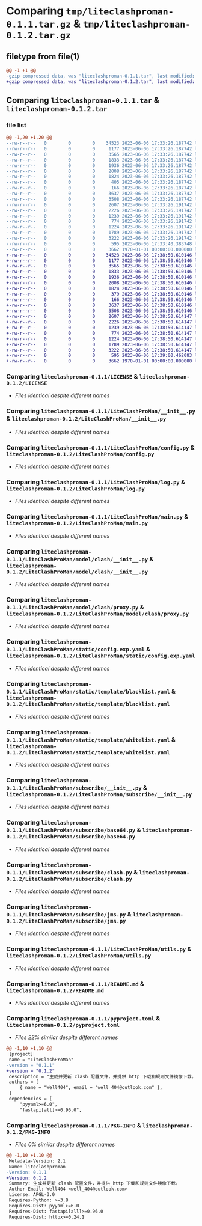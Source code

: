 # Comparing `tmp/liteclashproman-0.1.1.tar.gz` & `tmp/liteclashproman-0.1.2.tar.gz`

## filetype from file(1)

```diff
@@ -1 +1 @@
-gzip compressed data, was "liteclashproman-0.1.1.tar", last modified: Tue Jun  6 17:33:40 2023, max compression
+gzip compressed data, was "liteclashproman-0.1.2.tar", last modified: Tue Jun  6 17:39:00 2023, max compression
```

## Comparing `liteclashproman-0.1.1.tar` & `liteclashproman-0.1.2.tar`

### file list

```diff
@@ -1,20 +1,20 @@
--rw-r--r--   0        0        0    34523 2023-06-06 17:33:26.187742 liteclashproman-0.1.1/LICENSE
--rw-r--r--   0        0        0     1177 2023-06-06 17:33:26.187742 liteclashproman-0.1.1/LiteClashProMan/__init__.py
--rw-r--r--   0        0        0     3565 2023-06-06 17:33:26.187742 liteclashproman-0.1.1/LiteClashProMan/config.py
--rw-r--r--   0        0        0     1833 2023-06-06 17:33:26.187742 liteclashproman-0.1.1/LiteClashProMan/log.py
--rw-r--r--   0        0        0     1936 2023-06-06 17:33:26.187742 liteclashproman-0.1.1/LiteClashProMan/main.py
--rw-r--r--   0        0        0     2008 2023-06-06 17:33:26.187742 liteclashproman-0.1.1/LiteClashProMan/model/clash/__init__.py
--rw-r--r--   0        0        0     1824 2023-06-06 17:33:26.187742 liteclashproman-0.1.1/LiteClashProMan/model/clash/proxy.py
--rw-r--r--   0        0        0      405 2023-06-06 17:33:26.187742 liteclashproman-0.1.1/LiteClashProMan/model/clash/proxygroup.py
--rw-r--r--   0        0        0      166 2023-06-06 17:33:26.187742 liteclashproman-0.1.1/LiteClashProMan/model/clash/ruleprovider.py
--rw-r--r--   0        0        0     3637 2023-06-06 17:33:26.187742 liteclashproman-0.1.1/LiteClashProMan/static/config.exp.yaml
--rw-r--r--   0        0        0     3508 2023-06-06 17:33:26.187742 liteclashproman-0.1.1/LiteClashProMan/static/template/blacklist.yaml
--rw-r--r--   0        0        0     2607 2023-06-06 17:33:26.191742 liteclashproman-0.1.1/LiteClashProMan/static/template/whitelist.yaml
--rw-r--r--   0        0        0     2226 2023-06-06 17:33:26.191742 liteclashproman-0.1.1/LiteClashProMan/subscribe/__init__.py
--rw-r--r--   0        0        0     1239 2023-06-06 17:33:26.191742 liteclashproman-0.1.1/LiteClashProMan/subscribe/base64.py
--rw-r--r--   0        0        0      774 2023-06-06 17:33:26.191742 liteclashproman-0.1.1/LiteClashProMan/subscribe/clash.py
--rw-r--r--   0        0        0     1224 2023-06-06 17:33:26.191742 liteclashproman-0.1.1/LiteClashProMan/subscribe/jms.py
--rw-r--r--   0        0        0     1789 2023-06-06 17:33:26.191742 liteclashproman-0.1.1/LiteClashProMan/utils.py
--rw-r--r--   0        0        0     3222 2023-06-06 17:33:26.191742 liteclashproman-0.1.1/README.md
--rw-r--r--   0        0        0      595 2023-06-06 17:33:40.383748 liteclashproman-0.1.1/pyproject.toml
--rw-r--r--   0        0        0     3662 1970-01-01 00:00:00.000000 liteclashproman-0.1.1/PKG-INFO
+-rw-r--r--   0        0        0    34523 2023-06-06 17:38:50.610146 liteclashproman-0.1.2/LICENSE
+-rw-r--r--   0        0        0     1177 2023-06-06 17:38:50.610146 liteclashproman-0.1.2/LiteClashProMan/__init__.py
+-rw-r--r--   0        0        0     3565 2023-06-06 17:38:50.610146 liteclashproman-0.1.2/LiteClashProMan/config.py
+-rw-r--r--   0        0        0     1833 2023-06-06 17:38:50.610146 liteclashproman-0.1.2/LiteClashProMan/log.py
+-rw-r--r--   0        0        0     1936 2023-06-06 17:38:50.610146 liteclashproman-0.1.2/LiteClashProMan/main.py
+-rw-r--r--   0        0        0     2008 2023-06-06 17:38:50.610146 liteclashproman-0.1.2/LiteClashProMan/model/clash/__init__.py
+-rw-r--r--   0        0        0     1824 2023-06-06 17:38:50.610146 liteclashproman-0.1.2/LiteClashProMan/model/clash/proxy.py
+-rw-r--r--   0        0        0      379 2023-06-06 17:38:50.610146 liteclashproman-0.1.2/LiteClashProMan/model/clash/proxygroup.py
+-rw-r--r--   0        0        0      166 2023-06-06 17:38:50.610146 liteclashproman-0.1.2/LiteClashProMan/model/clash/ruleprovider.py
+-rw-r--r--   0        0        0     3637 2023-06-06 17:38:50.610146 liteclashproman-0.1.2/LiteClashProMan/static/config.exp.yaml
+-rw-r--r--   0        0        0     3508 2023-06-06 17:38:50.610146 liteclashproman-0.1.2/LiteClashProMan/static/template/blacklist.yaml
+-rw-r--r--   0        0        0     2607 2023-06-06 17:38:50.614147 liteclashproman-0.1.2/LiteClashProMan/static/template/whitelist.yaml
+-rw-r--r--   0        0        0     2226 2023-06-06 17:38:50.614147 liteclashproman-0.1.2/LiteClashProMan/subscribe/__init__.py
+-rw-r--r--   0        0        0     1239 2023-06-06 17:38:50.614147 liteclashproman-0.1.2/LiteClashProMan/subscribe/base64.py
+-rw-r--r--   0        0        0      774 2023-06-06 17:38:50.614147 liteclashproman-0.1.2/LiteClashProMan/subscribe/clash.py
+-rw-r--r--   0        0        0     1224 2023-06-06 17:38:50.614147 liteclashproman-0.1.2/LiteClashProMan/subscribe/jms.py
+-rw-r--r--   0        0        0     1789 2023-06-06 17:38:50.614147 liteclashproman-0.1.2/LiteClashProMan/utils.py
+-rw-r--r--   0        0        0     3222 2023-06-06 17:38:50.614147 liteclashproman-0.1.2/README.md
+-rw-r--r--   0        0        0      595 2023-06-06 17:39:00.462083 liteclashproman-0.1.2/pyproject.toml
+-rw-r--r--   0        0        0     3662 1970-01-01 00:00:00.000000 liteclashproman-0.1.2/PKG-INFO
```

### Comparing `liteclashproman-0.1.1/LICENSE` & `liteclashproman-0.1.2/LICENSE`

 * *Files identical despite different names*

### Comparing `liteclashproman-0.1.1/LiteClashProMan/__init__.py` & `liteclashproman-0.1.2/LiteClashProMan/__init__.py`

 * *Files identical despite different names*

### Comparing `liteclashproman-0.1.1/LiteClashProMan/config.py` & `liteclashproman-0.1.2/LiteClashProMan/config.py`

 * *Files identical despite different names*

### Comparing `liteclashproman-0.1.1/LiteClashProMan/log.py` & `liteclashproman-0.1.2/LiteClashProMan/log.py`

 * *Files identical despite different names*

### Comparing `liteclashproman-0.1.1/LiteClashProMan/main.py` & `liteclashproman-0.1.2/LiteClashProMan/main.py`

 * *Files identical despite different names*

### Comparing `liteclashproman-0.1.1/LiteClashProMan/model/clash/__init__.py` & `liteclashproman-0.1.2/LiteClashProMan/model/clash/__init__.py`

 * *Files identical despite different names*

### Comparing `liteclashproman-0.1.1/LiteClashProMan/model/clash/proxy.py` & `liteclashproman-0.1.2/LiteClashProMan/model/clash/proxy.py`

 * *Files identical despite different names*

### Comparing `liteclashproman-0.1.1/LiteClashProMan/static/config.exp.yaml` & `liteclashproman-0.1.2/LiteClashProMan/static/config.exp.yaml`

 * *Files identical despite different names*

### Comparing `liteclashproman-0.1.1/LiteClashProMan/static/template/blacklist.yaml` & `liteclashproman-0.1.2/LiteClashProMan/static/template/blacklist.yaml`

 * *Files identical despite different names*

### Comparing `liteclashproman-0.1.1/LiteClashProMan/static/template/whitelist.yaml` & `liteclashproman-0.1.2/LiteClashProMan/static/template/whitelist.yaml`

 * *Files identical despite different names*

### Comparing `liteclashproman-0.1.1/LiteClashProMan/subscribe/__init__.py` & `liteclashproman-0.1.2/LiteClashProMan/subscribe/__init__.py`

 * *Files identical despite different names*

### Comparing `liteclashproman-0.1.1/LiteClashProMan/subscribe/base64.py` & `liteclashproman-0.1.2/LiteClashProMan/subscribe/base64.py`

 * *Files identical despite different names*

### Comparing `liteclashproman-0.1.1/LiteClashProMan/subscribe/clash.py` & `liteclashproman-0.1.2/LiteClashProMan/subscribe/clash.py`

 * *Files identical despite different names*

### Comparing `liteclashproman-0.1.1/LiteClashProMan/subscribe/jms.py` & `liteclashproman-0.1.2/LiteClashProMan/subscribe/jms.py`

 * *Files identical despite different names*

### Comparing `liteclashproman-0.1.1/LiteClashProMan/utils.py` & `liteclashproman-0.1.2/LiteClashProMan/utils.py`

 * *Files identical despite different names*

### Comparing `liteclashproman-0.1.1/README.md` & `liteclashproman-0.1.2/README.md`

 * *Files identical despite different names*

### Comparing `liteclashproman-0.1.1/pyproject.toml` & `liteclashproman-0.1.2/pyproject.toml`

 * *Files 22% similar despite different names*

```diff
@@ -1,10 +1,10 @@
 [project]
 name = "LiteClashProMan"
-version = "0.1.1"
+version = "0.1.2"
 description = "生成并更新 clash 配置文件，并提供 http 下载和规则文件镜像下载。"
 authors = [
     { name = "Well404", email = "well_404@outlook.com" },
 ]
 dependencies = [
     "pyyaml>=6.0",
     "fastapi[all]>=0.96.0",
```

### Comparing `liteclashproman-0.1.1/PKG-INFO` & `liteclashproman-0.1.2/PKG-INFO`

 * *Files 0% similar despite different names*

```diff
@@ -1,10 +1,10 @@
 Metadata-Version: 2.1
 Name: liteclashproman
-Version: 0.1.1
+Version: 0.1.2
 Summary: 生成并更新 clash 配置文件，并提供 http 下载和规则文件镜像下载。
 Author-Email: Well404 <well_404@outlook.com>
 License: APGL-3.0
 Requires-Python: >=3.8
 Requires-Dist: pyyaml>=6.0
 Requires-Dist: fastapi[all]>=0.96.0
 Requires-Dist: httpx>=0.24.1
```

